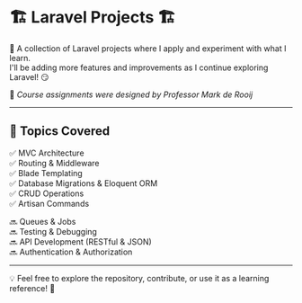 # 🏗️ Laravel Projects 🏗️  

🚀 A collection of Laravel projects where I apply and experiment with what I learn.  
I'll be adding more features and improvements as I continue exploring Laravel! 😏 

📑 *Course assignments were designed by Professor Mark de Rooij*  

---
## 🔧 Topics Covered  
✅ MVC Architecture  
✅ Routing & Middleware  
✅ Blade Templating  
✅ Database Migrations & Eloquent ORM  
✅ CRUD Operations  
✅ Artisan Commands  

🔜 Queues & Jobs  
🔜 Testing & Debugging  
🔜 API Development (RESTful & JSON)  
🔜 Authentication & Authorization  

---  
💡 Feel free to explore the repository, contribute, or use it as a learning reference! 🚀  
